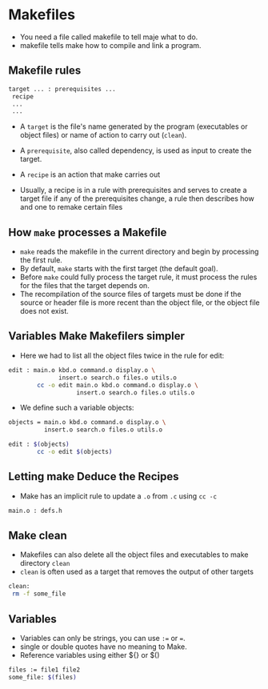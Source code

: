 # Makefiles

- You need a file called makefile to tell maje what to do.
- makefile tells make how to compile and link a program.  

## Makefile rules

```sh
target ... : prerequisites ...  
 recipe
 ... 
 ...

```

- A `target` is the file's name generated by the program (executables or object files) or name of action to carry out (`clean`).   

- A `prerequisite`, also called dependency, is used as input to create the target.

- A `recipe` is an action that make carries out

- Usually, a recipe is in a rule with prerequisites and serves to create a target file if any of the prerequisites change, a rule then describes how and one to remake certain files

## How `make` processes a Makefile

- `make` reads the makefile in the current directory and begin by processing the first rule.  
- By default, `make` starts with the first target (the default goal).
- Before `make` could fully process the target rule, it must process the rules for the files that the target depends on.
- The recompilation of the source files of targets must be done if the source or header file is more recent than the object file, or the object file does not exist.      

## Variables Make Makefilers simpler

- Here we had to list all the object files twice in the rule for edit:
  
```sh
edit : main.o kbd.o command.o display.o \
              insert.o search.o files.o utils.o
        cc -o edit main.o kbd.o command.o display.o \
                   insert.o search.o files.o utils.o
```
- We define such a variable objects:
```sh
objects = main.o kbd.o command.o display.o \
          insert.o search.o files.o utils.o

edit : $(objects)
        cc -o edit $(objects)
```

##  Letting make Deduce the Recipes

- Make has an implicit rule to update a `.o` from `.c` using `cc -c`
```sh
main.o : defs.h
```

## Make clean

- Makefiles can also delete all the object files and executables to make directory `clean`
- `clean` is often used as a target that removes the output of other targets

```sh
clean:
 rm -f some_file
```

## Variables

- Variables can only be strings, you can use `:=` or `=`.  
- single or double quotes have no meaning to Make.  
- Reference variables using either ${} or $()

```sh
files := file1 file2
some_file: $(files)
```
